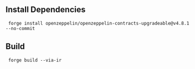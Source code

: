 
## Install Dependencies

```shell
 forge install openzeppelin/openzeppelin-contracts-upgradeable@v4.8.1 --no-commit
```

## Build

```shell
 forge build --via-ir
```